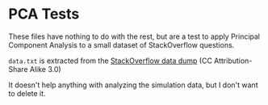 # PCA Tests

These files have nothing to do with the rest, but are a test to apply Principal Component Analysis to a small dataset of StackOverflow questions. 

`data.txt` is extracted from the [StackOverflow data dump](https://archive.org/details/documentation-dump.7z)
 (CC Attribution-Share Alike 3.0)

It doesn't help anything with analyzing the simulation data, but I don't want to delete it.
